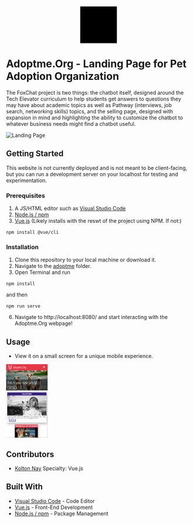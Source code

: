 <p align="center">
<img src="adoptme/src/assets/logo.png" style="filter: invert(100%);" alt="Logo" height="100" align="center">
</p>

# Adoptme.Org - Landing Page for Pet Adoption Organization

The FoxChat project is two things: the chatbot itself, designed around the Tech Elevator curriculum to help students get answers to questions they may have about academic topics as well as Pathway (interviews, job search, networking skills) topics, and the selling page, designed with expansion in mind and highlighting the ability to customize the chatbot to whatever business needs might find a chatbot useful. 

<img src="Images/FoxChat Landing Page.png" alt="Landing Page" height="500">

## Getting Started

This website is not currently deployed and is not meant to be client-facing, but you can run a development server on your localhost for testing and experimentation.


### Prerequisites
1. A JS/HTML editor such as [Visual Studio Code](https://code.visualstudio.com/)
2. [Node.js / npm](https://www.npmjs.com/get-npm)
3. [Vue.js](https://vuejs.org/) (Likely installs with the reswt of the project using NPM. If not:)
```
npm install @vue/cli
```

### Installation

1. Clone this repository to your local machine or download it.
2. Navigate to the <a href="AdoptMe/adoptme">adoptme</a> folder.
5. Open Terminal and run 
```
npm install
```
and then 
```
npm run serve
```

6. Navigate to http://localhost:8080/ and start interacting with the Adoptme.Org webpage!

## Usage

* View it on a small screen for a unique mobile experience.
<img src="adoptme/src/assets/mobile-screenshot.png" alt="Mobile Example" height="200">


## Contributors
* [Kolton Nay](https://www.linkedin.com/in/koltonnay/) Specialty: Vue.js

## Built With
* [Visual Studio Code](https://code.visualstudio.com/) - Code Editor
* [Vue.js](https://vuejs.org/) - Front-End Development
* [Node.js / npm](https://nodejs.org/en/) - Package Management
